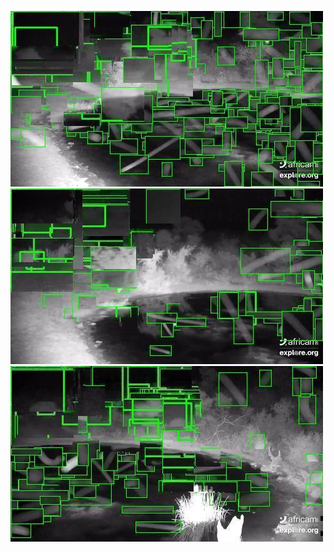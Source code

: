 ![20200621-231451-234456](in/20200621/20200621-231451-234456_0_.jpg)
![20200621-234501-000001](in/20200621/20200621-234501-000001_0_.jpg)
![20200622-000006-003011](in/20200622/20200622-000006-003011_0_.jpg)
